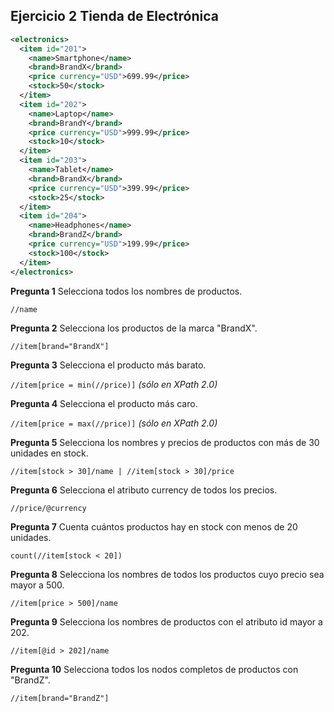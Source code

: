 
## Ejercicio 2 Tienda de Electrónica

```xml
<electronics>
  <item id="201">
    <name>Smartphone</name>
    <brand>BrandX</brand>
    <price currency="USD">699.99</price>
    <stock>50</stock>
  </item>
  <item id="202">
    <name>Laptop</name>
    <brand>BrandY</brand>
    <price currency="USD">999.99</price>
    <stock>10</stock>
  </item>
  <item id="203">
    <name>Tablet</name>
    <brand>BrandX</brand>
    <price currency="USD">399.99</price>
    <stock>25</stock>
  </item>
  <item id="204">
    <name>Headphones</name>
    <brand>BrandZ</brand>
    <price currency="USD">199.99</price>
    <stock>100</stock>
  </item>
</electronics>
```

__Pregunta 1__
Selecciona todos los nombres de productos.

`//name`

__Pregunta 2__
Selecciona los productos de la marca "BrandX".

`//item[brand="BrandX"]`

__Pregunta 3__
Selecciona el producto más barato.

`//item[price = min(//price)]` _(sólo en XPath 2.0)_

__Pregunta 4__
Selecciona el producto más caro.

`//item[price = max(//price)]` _(sólo en XPath 2.0)_

__Pregunta 5__
Selecciona los nombres y precios de productos con más de 30 unidades en stock.

`//item[stock > 30]/name | //item[stock > 30]/price`

__Pregunta 6__
Selecciona el atributo currency de todos los precios.

`//price/@currency`

__Pregunta 7__
 Cuenta cuántos productos hay en stock con menos de 20 unidades.

 `count(//item[stock < 20])`

__Pregunta 8__
Selecciona los nombres de todos los productos cuyo precio sea mayor a 500.

`//item[price > 500]/name`

__Pregunta 9__
Selecciona los nombres de productos con el atributo id mayor a 202.

`//item[@id > 202]/name`

__Pregunta 10__
Selecciona todos los nodos completos de productos con "BrandZ".

`//item[brand="BrandZ"]`